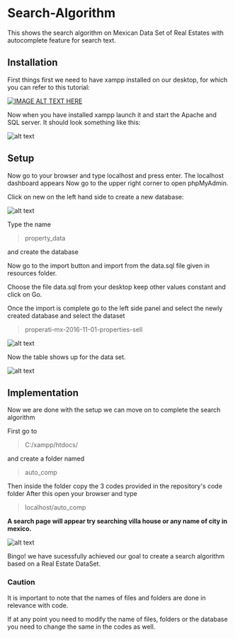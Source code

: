 # Search-Algorithm
This shows the search algorithm on Mexican Data Set of Real Estates with autocomplete feature for search text.
## Installation
First things first we need to have xampp installed on our desktop, for which you can refer to this tutorial:

[![IMAGE ALT TEXT HERE](https://img.youtube.com/vi/-f8N4FEQWyY/0.jpg)](https://www.youtube.com/watch?v=-f8N4FEQWyY)

Now when you have installed xampp launch it and start the Apache and SQL server.
It should look something like this:

![alt text](https://github.com/Chamber-of-Product/Search-Algorithm/blob/master/images/xampp.PNG?raw=true)

## Setup

Now go to your browser and type localhost and press enter.
The localhost dashboard appears Now go to the upper right corner to open phpMyAdmin.

Click on new on the left hand side to create a new database:

![alt text](https://github.com/Chamber-of-Product/Search-Algorithm/blob/master/images/new%20database.PNG)

Type the name 
>property_data

and create the database

Now go to the import button and import from the data.sql file given in resources folder.

Choose the file data.sql from your desktop keep other values constant and click on Go.

Once the import is complete go to the left side panel and select the newly created database and select the dataset 
>properati-mx-2016-11-01-properties-sell

![alt text](https://github.com/Chamber-of-Product/Search-Algorithm/blob/master/images/dataset.PNG)

Now the table shows up for the data set.

![alt text](https://github.com/Chamber-of-Product/Search-Algorithm/blob/master/images/table.PNG)

## Implementation

Now we are done with the setup we can move on to complete the search algorithm 

First go to
>C:/xampp/htdocs/

and create a folder named 
>auto_comp

Then inside the folder copy the 3 codes provided in the repository's code folder
After this open your browser and type

>localhost/auto_comp

**A search page will appear try searching villa house or any name of city in mexico.**

![alt text](https://github.com/Chamber-of-Product/Search-Algorithm/blob/master/images/searchbar.PNG)

Bingo! we have sucessfully achieved our goal to create a search algorithm based on a Real Estate DataSet.

### Caution
It is important to note that the names of files and folders are done in relevance with code. 

If at any point you need to modify the name of files, folders or the database you need to change the same in the codes as well.
